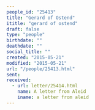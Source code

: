 ```yaml
---
people_id: "25413"
title: "Gerard of Ostend"
ititle: "gerard of ostend"
draft: false
type: "people"
birthdate: ""
deathdate: ""
social_title: ""
created: "2015-05-21"
modified: "2015-05-21"
url: "/people/25413.html"
sent:
received:
  - url: letter/25414.html
    name: A letter from Aleid
    iname: a letter from aleid
---
```

